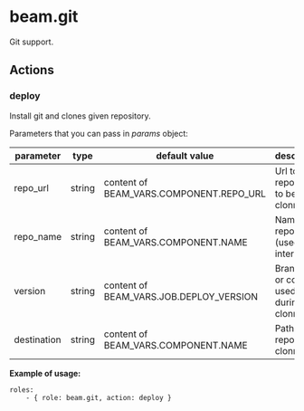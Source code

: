 # beam.git

Git support.

## Actions

### deploy

Install git and clones given repository.

Parameters that you can pass in *params* object:

parameter|type|default value|description
---------|----|-------------|-----------
repo_url|string|content of BEAM_VARS.COMPONENT.REPO_URL|Url to repository to be clonned.
repo_name|string|content of BEAM_VARS.COMPONENT.NAME|Name of repository (used internally). 
version|string|content of BEAM_VARS.JOB.DEPLOY_VERSION| Branch, tag or commit used during clonning.
destination|string|content of BEAM_VARS.COMPONENT.NAME|Path where repo will be clonned.

**Example of usage:**

```yamlex
roles:
    - { role: beam.git, action: deploy }
```

